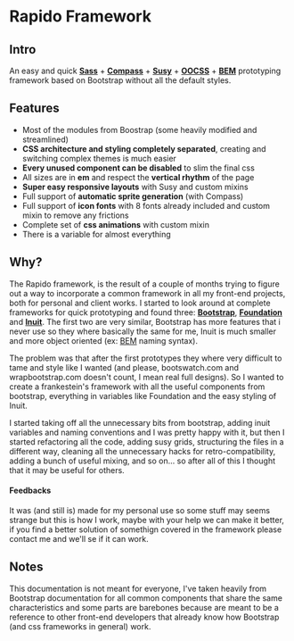 # Rapido Framework

## Intro

An easy and quick [**Sass**](http://sass-lang.com/) + [**Compass**](http://compass-style.org/) + [**Susy**](http://susy.oddbird.net/) + [**OOCSS**](http://oocss.org/) + [**BEM**](http://csswizardry.com/2013/01/mindbemding-getting-your-head-round-bem-syntax/) prototyping framework based on Bootstrap without all the default styles.

## Features

* Most of the modules from Boostrap (some heavily modified and streamlined)
* **CSS architecture and styling completely separated**, creating and switching complex themes is much easier
* **Every unused component can be disabled** to slim the final css
* All sizes are in **em** and respect the **vertical rhythm** of the page
* **Super easy responsive layouts** with Susy and custom mixins
* Full support of **automatic sprite generation** (with Compass)
* Full support of **icon fonts** with 8 fonts already included and custom mixin to remove any frictions
* Complete set of **css animations** with custom mixin
* There is a variable for almost everything

## Why?

The Rapido framework, is the result of a couple of months trying to figure out a way to incorporate a common framework in all my front-end projects, both for personal and client works. I started to look around at complete frameworks for quick prototyping and found three: [**Bootstrap**](https://github.com/twitter/bootstrap), [**Foundation**](https://github.com/zurb/foundation) and [**Inuit**](https://github.com/csswizardry/inuit.css). The first two are very similar, Bootstrap has more features that i never use so they where basically the same for me, Inuit is much smaller and more object oriented (ex: [BEM](http://csswizardry.com/2013/01/mindbemding-getting-your-head-round-bem-syntax/) naming syntax).

The problem was that after the first prototypes they where very difficult to tame and style like I wanted (and please, bootswatch.com and wrapbootstrap.com doesn't count, I mean real full designs). So I wanted to create a frankestein's framework with all the useful components from bootstrap, everything in variables like Foundation and the easy styling of Inuit.

I started taking off all the unnecessary bits from bootstrap, adding inuit variables and naming conventions and I was pretty happy with it, but then I started refactoring all the code, adding susy grids, structuring the files in a different way, cleaning all the unnecessary hacks for retro-compatibility, adding a bunch of useful mixing, and so on… so after all of this I thought that it may be useful for others.

#### Feedbacks

It was (and still is) made for my personal use so some stuff may seems strange but this is how I work, maybe with your help we can make it better, if you find a better solution of somethign covered in the framework please contact me and we'll se if it can work.

## Notes

This documentation is not meant for everyone, I've taken heavily from Bootstrap documentation for all common components that share the same characteristics and some parts are barebones because are meant to be a reference to other front-end developers that already know how Bootstrap (and css frameworks in general) work.
